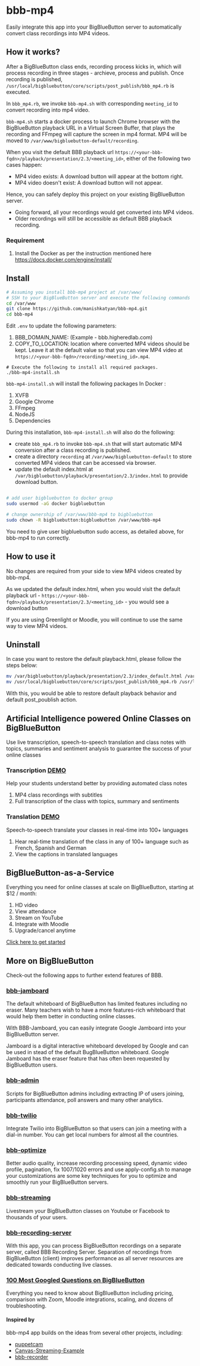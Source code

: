 # bbb-mp4

Easily integrate this app into your BigBlueButton server to automatically convert class recordings into MP4 videos.

## How it works?

After a BigBlueButton class ends, recording process kicks in, which will process recording in three stages - archieve, process and publish. Once recording is published, `/usr/local/bigbluebutton/core/scripts/post_publish/bbb_mp4.rb` is executed.

In `bbb_mp4.rb`, we invoke `bbb-mp4.sh` with corresponding `meeting_id` to convert recording into mp4 video.

`bbb-mp4.sh` starts a docker process to launch Chrome browser with the BigBlueButton playback URL in a Virtual Screen Buffer, that plays the recording and FFmpeg will capture the screen in mp4 format. MP4 will be moved to `/var/www/bigbluebutton-default/recording`.

When you visit the default BBB playback url `https://<your-bbb-fqdn>/playback/presentation/2.3/<meeting_id>`, either of the following two cases happen:

- MP4 video exists: A download button will appear at the bottom right.
- MP4 video doesn't exist: A download button will not appear.

Hence, you can safely deploy this project on your existing BigBlueButton server.

- Going forward, all your recordings would get converted into MP4 videos.
- Older recordings will still be accessible as default BBB playback recording.

### Requirement

1. Install the Docker as per the instruction mentioned here https://docs.docker.com/engine/install/

## Install

```sh
# Assuming you install bbb-mp4 project at /var/www/
# SSH to your BigBlueButton server and execute the following commands
cd /var/www
git clone https://github.com/manishkatyan/bbb-mp4.git
cd bbb-mp4
```

Edit `.env` to update the following parameters:

1. BBB_DOMAIN_NAME: <it will be automatically updated through bbb-mp4-install.sh> (Example - bbb.higheredlab.com)
2. COPY_TO_LOCATION: location where converted MP4 videos should be kept. Leave it at the default value so that you can view MP4 video at `https://<your-bbb-fqdn>/recording/<meeting_id>.mp4`.

```ssh
# Execute the following to install all required packages.
./bbb-mp4-install.sh
```

`bbb-mp4-install.sh` will install the following packages In Docker :

1. XVFB
2. Google Chrome
3. FFmpeg
4. NodeJS
5. Dependencies

During this installation, `bbb-mp4-install.sh` will also do the following:

- create `bbb_mp4.rb` to invoke `bbb-mp4.sh` that will start automatic MP4 conversion after a class recording is published.
- create a directory `recording` at `/var/www/bigbluebutton-default` to store converted MP4 videos that can be accessed via browser.
- update the default index.html at `/var/bigbluebutton/playback/presentation/2.3/index.html` to provide download button.

```sh

# add user bigbluebutton to docker group
sudo usermod -aG docker bigbluebutton

# change ownership of /var/www/bbb-mp4 to bigbluebutton
sudo chown -R bigbluebutton:bigbluebutton /var/www/bbb-mp4

```

You need to give user bigbluebutton sudo access, as detailed above, for bbb-mp4 to run correctly.

## How to use it

No changes are required from your side to view MP4 videos created by bbb-mp4.

As we updated the default index.html, when you would visit the default playback url - `https://<your-bbb-fqdn>/playback/presentation/2.3/<meeting_id>` - you would see a download button

If you are using Greenlight or Moodle, you will continue to use the same way to view MP4 videos.

## Uninstall

In case you want to restore the default playback.html, please follow the steps below:

```sh
mv /var/bigbluebutton/playback/presentation/2.3/index_default.html /var/bigbluebutton/playback/presentation/2.3/index.html
mv /usr/local/bigbluebutton/core/scripts/post_publish/bbb_mp4.rb /usr/local/bigbluebutton/core/scripts/post_publish/bbb_mp4.rb.old
```

With this, you would be able to restore default playback behavior and default post_poublish action.

## Artificial Intelligence powered Online Classes on BigBlueButton
Use live transcription, speech-to-speech translation and class notes with topics, summaries and sentiment analysis to guarantee the success of your online classes

### Transcription [DEMO](https://higheredlab.com/)
Help your students understand better by providing automated class notes
1. MP4 class recordings with subtitles
2. Full transcription of the class with topics, summary and sentiments

### Translation [DEMO](https://higheredlab.com/)
Speech-to-speech translate your classes in real-time into 100+ languages
1. Hear real-time translation of the class in any of 100+ language such as French, Spanish and German
2. View the captions in translated languages

## BigBlueButton-as-a-Service

Everything you need for online classes at scale on BigBlueButton, starting at $12 / month:
1. HD video
2. View attendance
3. Stream on YouTube
4. Integrate with Moodle
5. Upgrade/cancel anytime

[Click here to get started](https://higheredlab.com/pricing/)

## More on BigBlueButton

Check-out the following apps to further extend features of BBB.

### [bbb-jamboard](https://github.com/manishkatyan/bbb-jamboard)

The default whiteboard of BigBlueButton has limited features including no eraser. Many teachers wish to have a more features-rich whiteboard that would help them better in conducting online classes.

With BBB-Jamboard, you can easily integrate Google Jamboard into your BigBlueButton server.

Jamboard is a digital interactive whiteboard developed by Google and can be used in stead of the default BugBlueButton whiteboard. Google Jamboard has the eraser feature that has often been requested by BigBlueButton users.

### [bbb-admin](https://github.com/manishkatyan/bbb-admin)

Scripts for BigBlueButton admins including extracting IP of users joining, participants attendance, poll answers and many other analytics.

### [bbb-twilio](https://github.com/manishkatyan/bbb-twilio)

Integrate Twilio into BigBlueButton so that users can join a meeting with a dial-in number. You can get local numbers for almost all the countries.

### [bbb-optimize](https://github.com/manishkatyan/bbb-customize)

Better audio quality, increase recording processing speed, dynamic video profile, pagination, fix 1007/1020 errors and use apply-config.sh to manage your customizations are some key techniques for you to optimize and smoothly run your BigBlueButton servers.

### [bbb-streaming](https://github.com/manishkatyan/bbb-streaming)

Livestream your BigBlueButton classes on Youtube or Facebook to thousands of your users.

### [bbb-recording-server](https://github.com/manishkatyan/bbb-recording-server)

With this app, you can process BigBlueButton recordings on a separate server, called BBB Recording Server. Separation of recordings from BigBlueButton (client) improves performance as all server resources are dedicated towards conducting live classes.

### [100 Most Googled Questions on BigBlueButton](https://higheredlab.com/bigbluebutton-guide/)

Everything you need to know about BigBlueButton including pricing, comparison with Zoom, Moodle integrations, scaling, and dozens of troubleshooting.

#### Inspired by

bbb-mp4 app builds on the ideas from several other projects, including:

- [puppetcam](https://github.com/muralikg/puppetcam)
- [Canvas-Streaming-Example](https://github.com/fbsamples/Canvas-Streaming-Example)
- [bbb-recorder](https://github.com/jibon57/bbb-recorder)
